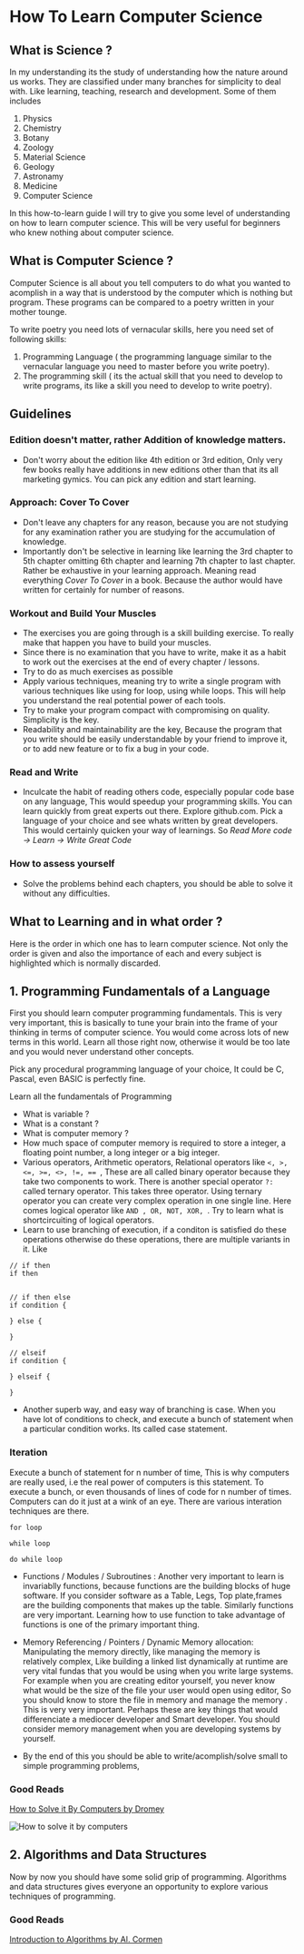 # How To Learn Computer Science

## What is Science ?

In my understanding its the study of understanding how the nature around us works. They are classified under many branches for simplicity to deal with. Like learning, teaching, research and development. Some of them includes 

1. Physics
2. Chemistry
3. Botany
4. Zoology
5. Material Science
6. Geology
7. Astronamy
8. Medicine
9. Computer Science

In this how-to-learn guide I will try to give you some level of understanding on how to learn computer science. This will be very useful for beginners who knew nothing about computer science.

## What is Computer Science ?

Computer Science is all about you tell computers to do what you wanted to acomplish in a way that is understood by the computer which is nothing but program. These programs can be compared to a poetry written in your mother tounge. 

To write poetry you need lots of vernacular skills, here you need set of following skills:

1. Programming Language ( the programming language similar to the vernacular language you need to master before you write poetry).
2. The programming skill ( its the actual skill that you need to develop to write programs, its like a skill you need to develop to write poetry).

## Guidelines

### Edition doesn't matter, rather Addition of knowledge matters.

- Don't worry about the edition like 4th edition or 3rd edition, Only very few books really have additions in new editions other than that its all marketing gymics. You can pick any edition and start learning.

### Approach: Cover To Cover

- Don't leave any chapters for any reason, because you are not studying for any examination rather you are studying for the accumulation of knowledge. 
- Importantly don't be selective in learning like learning the 3rd chapter to 5th chapter omitting 6th chapter and learning 7th chapter to last chapter. Rather be exhaustive in your learning approach. Meaning read everything *Cover To Cover* in a book. Because the author would have written for certainly for number of reasons.

### Workout and Build Your Muscles

- The exercises you are going through is a skill building exercise. To really make that happen you have to build your muscles. 
- Since there is no examination that you have to write, make it as a habit to work out the exercises at the end of every chapter / lessons. 
- Try to do as much exercises as possible
- Apply various techniques, meaning try to write a single program with various techniques like using for loop, using while loops. This will help you understand the real potential power of each tools.
- Try to make your program compact with compromising on quality. Simplicity is the key.
- Readability and maintainability are the key, Because the program that you write should be easily understandable by your friend to improve it, or to add new feature or to fix a bug in your code.

### Read and Write 

- Inculcate the habit of reading others code, especially popular code base on any language, This would speedup your programming skills. You can learn quickly from great experts out there. Explore github.com. Pick a language of your choice and see whats written by great developers. This would certainly quicken your way of learnings. So *Read More code -> Learn -> Write Great Code*

### How to assess yourself 

- Solve the problems behind each chapters, you should be able to solve it without any difficulties. 


## What to Learning and in what order ?

Here is the order in which one has to learn computer science. Not only the order is given and also the importance of each and every subject is highlighted which is normally discarded.

## 1. Programming Fundamentals of a Language 

First you should learn computer programming fundamentals. This is very very important, this is basically to tune your brain into the frame of your thinking in terms of computer science. You would come across lots of new terms in this world. Learn all those right now, otherwise it would be too late and you would never understand other concepts.

Pick any procedural programming language of your choice, It could be C, Pascal, even BASIC is perfectly fine. 

Learn all the fundamentals of Programming 


- What is variable ?
- What is a constant ?
- What is computer memory ?
- How much space of computer memory is required to store a integer, a floating point number, a long integer or a big integer.
- Various operators, Arithmetic operators, Relational operators like `<, >, <=, >=, <>, !=, == `, These are all called binary operator because they take two components to work. There is another special operator `?:` called ternary operator. This takes three operator. Using ternary operator you can create very complex operation in one single line. Here comes logical operator like `AND , OR, NOT, XOR, `. Try to learn what is shortcircuiting of logical operators.
- Learn to use branching of execution, if a conditon is satisfied do these operations otherwise do these operations, there are multiple variants in it. Like 
```
// if then
if then


// if then else
if condition {

} else {
    
}

// elseif 
if condition {
    
} elseif {
    
} 
```

- Another superb way, and easy way of branching is case. When you have lot of conditions to check, and execute a bunch of statement when a particular condition works. Its called case statement.
### Iteration
Execute a bunch of statement for n number of time, This is why computers are really used, i.e the real power of computers is this statement. To execute a bunch, or even thousands of lines of code for n number of times. Computers can do it just at a wink of an eye. There are various interation techniques are there. 
```
for loop

while loop 

do while loop

```
- Functions / Modules / Subroutines : 
Another very important to learn is invariablly functions, because functions are the building blocks of huge software. If you consider software as a Table, Legs, Top plate,frames are the building components that makes up the table. Similarly functions are very important. Learning how to use function to take advantage of functions is one of the primary important thing. 

- Memory Referencing / Pointers / Dynamic Memory allocation: 
Manipulating the memory directly, like managing the memory is relatively complex, Like building a linked list dynamically at runtime are very vital fundas that you would be using when you write large systems. For example when you are creating editor yourself, you never know what would be the size of the file your user would open using editor, So you should know to store the file in memory and manage the memory . This is very very important. Perhaps these are key things that would differenciate a mediocer developer and Smart developer. You should consider memory management when you are developing systems by yourself.

- By the end of this you should be able to write/acomplish/solve small to simple programming problems, 

### Good Reads

[How to Solve it By Computers by Dromey](https://www.flipkart.com/solve-computer-1st/p/itmdwkm4rvgewynz?pid=9788131705629&lid=LSTBOK9788131705629VMWFMA&marketplace=FLIPKART&srno=s_1_1&otracker=search&fm=SEARCH&iid=440e6747-dbde-4b6b-9920-71fd8cc8a616.9788131705629.SEARCH&ppt=Homepage&ppn=Homepage&ssid=kh3bc6nz28w8wsgw1538317154229&qH=66302355916593f5)

![How to solve it by computers](./computer-science-imgs/how-to-solve-it-by-cs.jpg)

## 2. Algorithms and Data Structures

Now by now you should have some solid grip of programming. Algorithms and data structures gives everyone an opportunity to explore various techniques of programming.

### Good Reads

[Introduction to Algorithms by Al. Cormen](https://www.flipkart.com/introduction-algorithms-3rd/p/itmdwxyrafdburzg?pid=9788120340077&lid=LSTBOK9788120340077XQBB5U&marketplace=FLIPKART&srno=s_1_4&otracker=AS_Query_OrganicAutoSuggest_0_11&fm=SEARCH&iid=REQ42029b4c826942d5827eeb153664f984_1&ppt=Homepage&ppn=Homepage&ssid=qtln66auggo4kco81538307569534&qH=a4065a25e7f8adb5)

